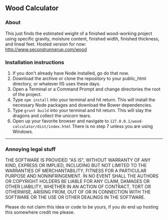 ## Wood Calculator

### About

This just finds the estimated weight of a finished wood-working project using specific gravity, moisture content, finished width, finished thickness, and lineal feet.  Hosted version for now: http://www.secondrunnerup.com/wood

### Installation instructions

 1. If you don't already have Node installed, go do that now.
 2. Download the archive or clone the repository to your public_html directory, or whatever IIS uses these days.
 3. Open a Terminal or a  Command Prompt and change directories the root of the project.
 4. Type
 `npm install`
 into your terminal and hit return. This will install the necessary Node packages and download the Bower dependencies.
 5. Type 
 `grunt build`
 into your terminal and hit return.  This will slay the dragons and collect the unicorn tears.
 6. Open up your favorite browser and navigate to 
 `127.0.0.1/wood-calculator/dist/index.html`
 There is no step 7 unless you are using Windows.

 ___

### Annoying legal stuff

THE SOFTWARE IS PROVIDED "AS IS", WITHOUT WARRANTY OF ANY KIND, EXPRESS OR IMPLIED, INCLUDING BUT NOT LIMITED TO THE WARRANTIES OF MERCHANTABILITY, FITNESS FOR A PARTICULAR PURPOSE AND NONINFRINGEMENT. IN NO EVENT SHALL THE AUTHORS OR COPYRIGHT HOLDERS BE LIABLE FOR ANY CLAIM, DAMAGES OR OTHER LIABILITY, WHETHER IN AN ACTION OF CONTRACT, TORT OR OTHERWISE, ARISING FROM, OUT OF OR IN CONNECTION WITH THE SOFTWARE OR THE USE OR OTHER DEALINGS IN THE SOFTWARE.

Please do not claim this idea or code to be yours, if you do end up hosting this somewhere  credit me please.